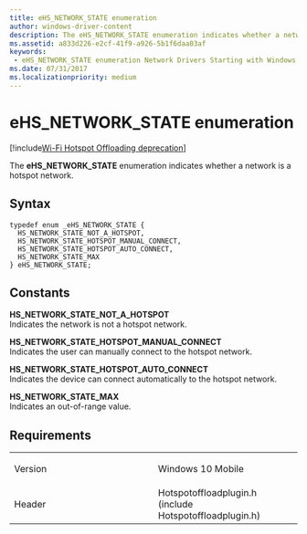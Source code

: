 ```yaml
---
title: eHS_NETWORK_STATE enumeration
author: windows-driver-content
description: The eHS_NETWORK_STATE enumeration indicates whether a network is a hotspot network.
ms.assetid: a833d226-e2cf-41f9-a926-5b1f6daa03af
keywords: 
 - eHS_NETWORK_STATE enumeration Network Drivers Starting with Windows Vista
ms.date: 07/31/2017
ms.localizationpriority: medium
---
```


# eHS\_NETWORK\_STATE enumeration

[!include[Wi-Fi Hotspot Offloading deprecation](wi-fi-hotspot-offloading-deprecation.md)]


The **eHS\_NETWORK\_STATE** enumeration indicates whether a network is a hotspot network.

Syntax
------

```ManagedCPlusPlus
typedef enum _eHS_NETWORK_STATE { 
  HS_NETWORK_STATE_NOT_A_HOTSPOT,
  HS_NETWORK_STATE_HOTSPOT_MANUAL_CONNECT,
  HS_NETWORK_STATE_HOTSPOT_AUTO_CONNECT,
  HS_NETWORK_STATE_MAX
} eHS_NETWORK_STATE;
```

Constants
---------

<a href="" id="hs-network-state-not-a-hotspot"></a>**HS\_NETWORK\_STATE\_NOT\_A\_HOTSPOT**  
Indicates the network is not a hotspot network.

<a href="" id="hs-network-state-hotspot-manual-connect"></a>**HS\_NETWORK\_STATE\_HOTSPOT\_MANUAL\_CONNECT**  
Indicates the user can manually connect to the hotspot network.

<a href="" id="hs-network-state-hotspot-auto-connect"></a>**HS\_NETWORK\_STATE\_HOTSPOT\_AUTO\_CONNECT**  
Indicates the device can connect automatically to the hotspot network.

<a href="" id="hs-network-state-max"></a>**HS\_NETWORK\_STATE\_MAX**  
Indicates an out-of-range value.

Requirements
------------

<table>
<colgroup>
<col width="50%" />
<col width="50%" />
</colgroup>
<tbody>
<tr class="odd">
<td><p>Version</p></td>
<td><p>Windows 10 Mobile</p></td>
</tr>
<tr class="even">
<td><p>Header</p></td>
<td>Hotspotoffloadplugin.h (include Hotspotoffloadplugin.h)</td>
</tr>
</tbody>
</table>

 

 




